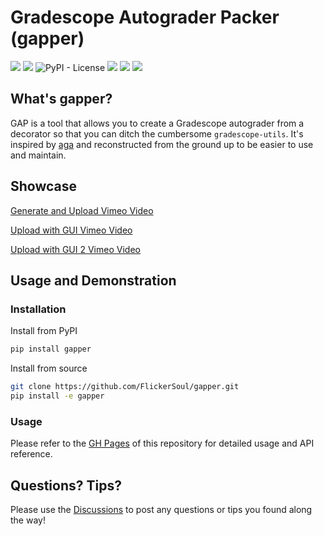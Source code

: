 # Gradescope Autograder Packer (gapper)

[<img src="https://img.shields.io/pypi/v/gapper">](https://pypi.org/project/gapper/)
[<img src="https://img.shields.io/pypi/pyversions/gapper">](https://pypi.org/project/gapper/)
![PyPI - License](https://img.shields.io/pypi/l/gapper)
[<img src="https://img.shields.io/github/actions/workflow/status/flickersoul/gapper/python-package.yml">](https://github.com/FlickerSoul/gapper/actions/workflows/python-package.yml)
[<img src="https://img.shields.io/codecov/c/github/FlickerSoul/gapper/main">](https://app.codecov.io/gh/FlickerSoul/gapper/)
[<img src="https://img.shields.io/badge/Wiki_and_API_Reference-blue?link=https%3A%2F%2Fgapper.universe.observer">](https://gapper.universe.observer)



## What's gapper? 

GAP is a tool that allows you to create a Gradescope autograder from a decorator so that you can ditch the cumbersome `gradescope-utils`. It's inspired by [aga](https://github.com/rileyshahar/aga) and reconstructed from the ground up to be easier to use and maintain. 

## Showcase 

[Generate and Upload Vimeo Video](https://vimeo.com/884058503)

[Upload with GUI Vimeo Video](https://vimeo.com/884058767)

[Upload with GUI 2 Vimeo Video](https://vimeo.com/884058863)


## Usage and Demonstration

### Installation

Install from PyPI
```bash
pip install gapper
```

Install from source
```bash
git clone https://github.com/FlickerSoul/gapper.git
pip install -e gapper
```

### Usage 

Please refer to the [GH Pages](https://gapper.universe.observer) of this repository for detailed usage and API reference.

## Questions? Tips?

Please use the [Discussions](https://github.com/FlickerSoul/gapper/discussions) to post any questions or tips you found along the way! 
